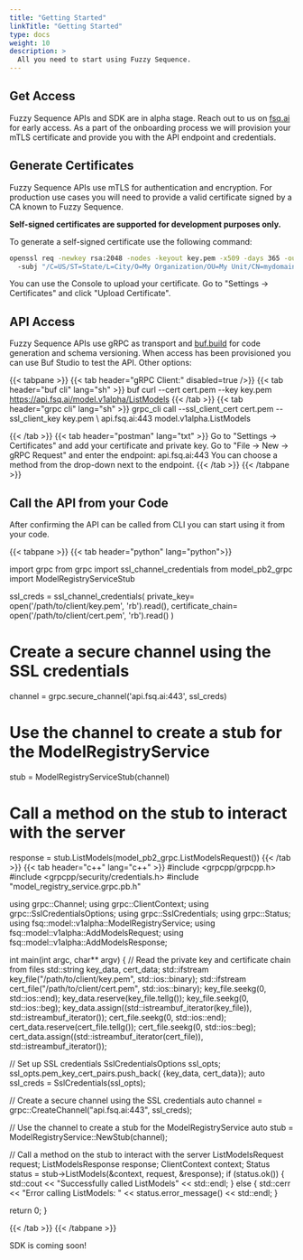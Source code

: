 ```yaml
---
title: "Getting Started"
linkTitle: "Getting Started"
type: docs
weight: 10
description: >
  All you need to start using Fuzzy Sequence.
---
```


## Get Access

Fuzzy Sequence APIs and SDK are in alpha stage. Reach out to us on [fsq.ai](https://fsq.ai) for early access.
As a part of the onboarding process we will provision your mTLS certificate and provide you with the API endpoint and credentials.

## Generate Certificates

Fuzzy Sequence APIs use mTLS for authentication and encryption. 
For production use cases you will need to provide a valid certificate signed by a CA known to Fuzzy Sequence.

**Self-signed certificates are supported for development purposes only.**

To generate a self-signed certificate use the following command:

```sh
openssl req -newkey rsa:2048 -nodes -keyout key.pem -x509 -days 365 -out cert.pem \ 
  -subj "/C=US/ST=State/L=City/O=My Organization/OU=My Unit/CN=mydomain.com"
```

You can use the Console to upload your certificate. Go to "Settings -> Certificates" and click "Upload Certificate".

## API Access

Fuzzy Sequence APIs use gRPC as transport and [buf.build](https://buf.build/fuzzy-sequence/fsq) for code generation and schema versioning.
When access has been provisioned you can use Buf Studio to test the API. Other options:

{{< tabpane >}}
{{< tab header="gRPC Client:" disabled=true />}}
{{< tab header="buf cli"  lang="sh" >}}
buf curl --cert cert.pem --key key.pem https://api.fsq.ai/model.v1alpha/ListModels
{{< /tab >}}
{{< tab header="grpc cli" lang="sh" >}}
grpc_cli call --ssl_client_cert cert.pem --ssl_client_key key.pem \ 
  api.fsq.ai:443 model.v1alpha.ListModels

{{< /tab >}}
{{< tab header="postman"  lang="txt" >}}
Go to "Settings -> Certificates" and add your certificate and private key.
Go to "File -> New -> gRPC Request" and enter the endpoint:
 api.fsq.ai:443
You can choose a method from the drop-down next to the endpoint.
{{< /tab >}}
{{< /tabpane >}}

## Call the API from your Code

After confirming the API can be called from CLI you can start using it from your code.

{{< tabpane >}}
{{< tab header="python" lang="python">}}

import grpc
from grpc import ssl_channel_credentials
from model_pb2_grpc import ModelRegistryServiceStub

ssl_creds = ssl_channel_credentials(
    private_key= open('/path/to/client/key.pem', 'rb').read(),
    certificate_chain= open('/path/to/client/cert.pem', 'rb').read()
)

# Create a secure channel using the SSL credentials
channel = grpc.secure_channel('api.fsq.ai:443', ssl_creds)

# Use the channel to create a stub for the ModelRegistryService
stub = ModelRegistryServiceStub(channel)

# Call a method on the stub to interact with the server
response = stub.ListModels(model_pb2_grpc.ListModelsRequest())
{{< /tab >}}
{{< tab header="c++"  lang="c++" >}}
#include <grpcpp/grpcpp.h>
#include <grpcpp/security/credentials.h>
#include "model_registry_service.grpc.pb.h"

using grpc::Channel;
using grpc::ClientContext;
using grpc::SslCredentialsOptions;
using grpc::SslCredentials;
using grpc::Status;
using fsq::model::v1alpha::ModelRegistryService;
using fsq::model::v1alpha::AddModelsRequest;
using fsq::model::v1alpha::AddModelsResponse;

int main(int argc, char** argv) {
  // Read the private key and certificate chain from files
  std::string key_data, cert_data;
  std::ifstream key_file("/path/to/client/key.pem", std::ios::binary);
  std::ifstream cert_file("/path/to/client/cert.pem", std::ios::binary);
  key_file.seekg(0, std::ios::end);
  key_data.reserve(key_file.tellg());
  key_file.seekg(0, std::ios::beg);
  key_data.assign((std::istreambuf_iterator<char>(key_file)),
      std::istreambuf_iterator<char>());
  cert_file.seekg(0, std::ios::end);
  cert_data.reserve(cert_file.tellg());
  cert_file.seekg(0, std::ios::beg);
  cert_data.assign((std::istreambuf_iterator<char>(cert_file)),
      std::istreambuf_iterator<char>());

  // Set up SSL credentials
  SslCredentialsOptions ssl_opts;
  ssl_opts.pem_key_cert_pairs.push_back(
      {key_data, cert_data});
  auto ssl_creds = SslCredentials(ssl_opts);

  // Create a secure channel using the SSL credentials
  auto channel = grpc::CreateChannel("api.fsq.ai:443", ssl_creds);

  // Use the channel to create a stub for the ModelRegistryService
  auto stub = ModelRegistryService::NewStub(channel);

  // Call a method on the stub to interact with the server
  ListModelsRequest request;
  ListModelsResponse response;
  ClientContext context;
  Status status = stub->ListModels(&context, request, &response);
  if (status.ok()) {
    std::cout << "Successfully called ListModels" << std::endl;
  } else {
    std::cerr << "Error calling ListModels: " << status.error_message() << std::endl;
  }

  return 0;
}

{{< /tab >}}
{{< /tabpane >}}


SDK is coming soon!